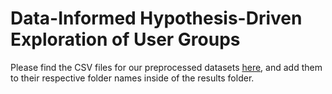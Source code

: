 # Data-Informed Hypothesis-Driven Exploration of User Groups

Please find the CSV files for our preprocessed datasets <a href="https://drive.google.com/drive/folders/18_9YpITEHnnzWVZ3yS89-r4vnzSMzom8?usp=sharing" target="_blank">here</a>, and add them to their respective folder names inside of the results folder.